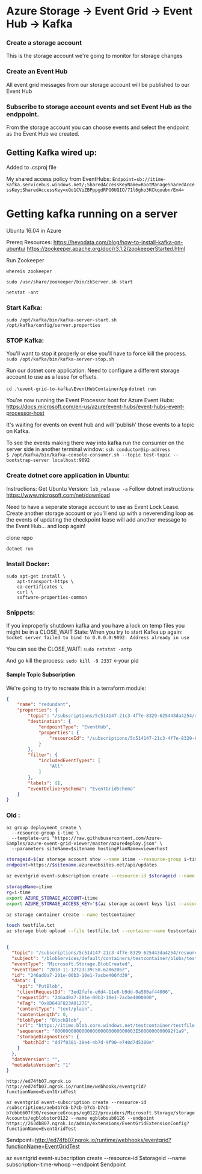 # Azure Storage -> Event Grid -> Event Hub -> Kafka 

### Create a storage account 
This is the storage account we're going to monitor for storage changes

### Create an Event Hub
All event grid messages from our storage account will be published to our Event Hub

### Subscribe to storage account events and set Event Hub as the endppoint. 
From the storage account you can choose events and select the endpoint as the Event Hub we created. 

## Getting Kafka wired up: 

Added to .csproj file

My shared access policy from EventHubs: 
`Endpoint=sb://itime-kafka.servicebus.windows.net/;SharedAccessKeyName=RootManageSharedAccessKey;SharedAccessKey=xQo1CViZBPppgdRFG0UQIO/71l6gho3KCkqoubn/Em4=`



# Getting kafka running on a server

Ubuntu 16.04 in Azure

Prereq Resources: 
https://hevodata.com/blog/how-to-install-kafka-on-ubuntu/
https://zookeeper.apache.org/doc/r3.1.2/zookeeperStarted.html 

Run Zookeeper 

`whereis zookeeper`

`sudo /usr/share/zookeeper/bin/zkServer.sh start`

`netstat -ant`

### Start Kafka:

`sudo /opt/kafka/bin/kafka-server-start.sh /opt/kafka/config/server.properties` 

### STOP Kafka:
You'll want to stop it properly or else you'll have to force kill the process. 
`sudo /opt/kafka/bin/kafka-server-stop.sh` 

Run our dotnet core application: 
Need to configure a different storage account to use as a lease for offsets. 

`cd .\event-grid-to-kafka\EventHubContainerApp`
`dotnet run` 

You're now running the Event Processor host for Azure Event Hubs: https://docs.microsoft.com/en-us/azure/event-hubs/event-hubs-event-processor-host 

It's waiting for events on event hub and will 'publish' those events to a topic on Kafka. 

To see the events making there way into kafka run the consumer on the server side in another terminal window:
`ssh conductor@ip-address`  
`$ /opt/kafka/bin/kafka-console-consumer.sh --topic test-topic --bootstrap-server localhost:9092`



### Create dotnet core application in Ubuntu: 

Instructions: 
Get Ubuntu Version: `lsb_release -a`
Follow dotnet instructions: https://www.microsoft.com/net/download 

Need to have a seperate storage account to use as Event Lock Lease. 
Create another storage account or you'll end up with a neverending loop as the events of updating the checkpoint lease will add another message to the Event Hub... and loop again! 

clone repo

`dotnet run`

### Install Docker:

```
sudo apt-get install \
    apt-transport-https \
    ca-certificates \
    curl \
    software-properties-common
```


### Snippets: 



If you improperly shutdown kafka and you have a lock on temp files you might be in a CLOSE_WAIT State: 
When you try to start Kafka up again: 
`Socket server failed to bind to 0.0.0.0:9092: Address already in use`

You can see the CLOSE_WAIT: 
`sudo netstat -antp`

And go kill the process:
`sudo kill -9 2337` <-your pid


#### Sample Topic Subscription 
We're going to try to recreate this in a terraform module: 
```JSON
{
	"name": "redundant",
	"properties": {
		"topic": "/subscriptions/5c514147-21c3-4f7e-8329-625443da4254/resourceGroups/i-time/providers/Microsoft.Storage/storageAccounts/itime",
		"destination": {
			"endpointType": "EventHub",
			"properties": {
				"resourceId": "/subscriptions/5c514147-21c3-4f7e-8329-625443da4254/resourceGroups/i-time/providers/Microsoft.EventHub/namespaces/going-into-vnet/eventhubs/eventsfromstoragetwo"
			}
		},
		"filter": {
			"includedEventTypes": [
				"All"
			]
		},
		"labels": [],
		"eventDeliverySchema": "EventGridSchema"
	}
}
```


### Old : 

```
az group deployment create \
  --resource-group i-time \
  --template-uri "https://raw.githubusercontent.com/Azure-Samples/azure-event-grid-viewer/master/azuredeploy.json" \
  --parameters siteName=$sitename hostingPlanName=viewerhost
```

```bash
storageid=$(az storage account show --name itime --resource-group i-time --query id --output tsv)
endpoint=https://$sitename.azurewebsites.net/api/updates

az eventgrid event-subscription create --resource-id $storageid --name subscription-itime-woop --endpoint $endpoint
```

```bash
storageName=itime
rg=i-time
export AZURE_STORAGE_ACCOUNT=itime
export AZURE_STORAGE_ACCESS_KEY="$(az storage account keys list --account-name itime --resource-group i-time --query "[0].value" --output tsv)"

az storage container create --name testcontainer

touch testfile.txt
az storage blob upload --file testfile.txt --container-name testcontainer --name testfile.txt
```


```JSON

{
  "topic": "/subscriptions/5c514147-21c3-4f7e-8329-625443da4254/resourceGroups/i-time/providers/Microsoft.Storage/storageAccounts/itime",
  "subject": "/blobServices/default/containers/testcontainer/blobs/testfile.txt",
  "eventType": "Microsoft.Storage.BlobCreated",
  "eventTime": "2018-11-12T23:39:50.6286206Z",
  "id": "246ad0a7-201e-00b3-10e1-7acbe406fd39",
  "data": {
    "api": "PutBlob",
    "clientRequestId": "3ed2fefe-e6d4-11e8-b9dd-0a580af44006",
    "requestId": "246ad0a7-201e-00b3-10e1-7acbe4000000",
    "eTag": "0x8D648F823A0127E",
    "contentType": "text/plain",
    "contentLength": 0,
    "blobType": "BlockBlob",
    "url": "https://itime.blob.core.windows.net/testcontainer/testfile.txt",
    "sequencer": "000000000000000000000000000003E5000000000092f1a9",
    "storageDiagnostics": {
      "batchId": "dd7f0381-38e4-4b7d-9f90-e740d7d5300e"
    }
  },
  "dataVersion": "",
  "metadataVersion": "1"
}
```




`http://ed74fb07.ngrok.io`
`http://ed74fb07.ngrok.io/runtime/webhooks/eventgrid?functionName=EventGridTest`


`az eventgrid event-subscription create --resource-id /subscriptions/aeb4b7cb-b7cb-b7cb-b7cb-b7cbb6607f30/resourceGroups/eg0122/providers/Microsoft.Storage/storageAccounts/egblobstor0122 --name egblobsub0126 --endpoint https://263db807.ngrok.io/admin/extensions/EventGridExtensionConfig?functionName=EventGridTest`

$endpoint=http://ed74fb07.ngrok.io/runtime/webhooks/eventgrid?functionName=EventGridTest

az eventgrid event-subscription create --resource-id $storageid --name subscription-itime-whoop --endpoint $endpoint